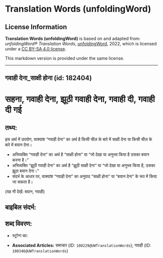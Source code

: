 # Translation Words (unfoldingWord)

## License Information

**Translation Words (unfoldingWord)** is based on and adapted from: _unfoldingWord® Translation Words_, [unfoldingWord](https://unfoldingword.org/utw), 2022, which is licensed under a [CC BY-SA 4.0 license](https://creativecommons.org/licenses/by-sa/4.0/legalcode.en).

This markdown version is provided under the same license.



--------------------------------

## गवाही देना_साक्षी होना (id: 182404)

सहना, गवाही देना, झूठी गवाही देना, गवाही दी, गवाही दी गई
========================================================

तथ्य:
-----

इस अर्थ में उपयोग, वाक्यांश “गवाही देना” का अर्थ है किसी चीज़ के बारे में साक्षी देना या किसी चीज़ के बारे में बयान देना।

* अभिव्यक्ति “गवाही देना” का अर्थ है “साक्षी होना” या “जो देखा या अनुभव किया है उसका बयान करना है।”
* अभिव्यक्ति “झूठी गवाही देना” का अर्थ है “झूठी साक्षी देना” या “जो देखा या अनुभव किया है, उसका झूठा बयान देना।”
* संदर्भ के आधार पर, वाक्यांश “गवाही देना” का अनुवाद “साक्षी होना” या “बयान देना” के रूप में किया जा सकता है।

(यह भी देखें: बयान, गवाही)

बाइबिल संदर्भ:
--------------

शब्द विवरण:
-----------

* स्ट्रॉन्ग का:

* **Associated Articles:** समाचार (ID: `180229@UWTranslationWords`); गवाही (ID: `180346@UWTranslationWords`)

